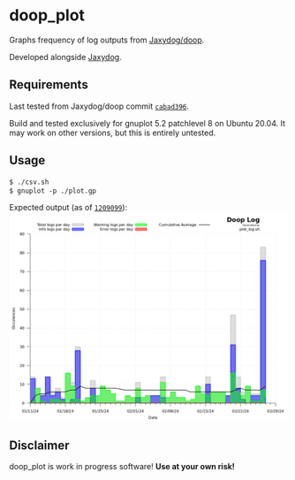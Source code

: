 # doop_plot
Graphs frequency of log outputs from [Jaxydog/doop](https://github.com/Jaxydog/doop).

Developed alongside [Jaxydog](https://github.com/Jaxydog).

## Requirements

Last tested from Jaxydog/doop commit [`cabad396`](https://github.com/Jaxydog/doop/tree/cbad3961bd3f41a77d3de74e6fb0349f5ef72d47).

Build and tested exclusively for gnuplot 5.2 patchlevel 8 on Ubuntu 20.04. It may work on other versions, but this is entirely untested.

## Usage
```
$ ./csv.sh
$ gnuplot -p ./plot.gp
```
Expected output (as of [`1209099`](https://github.com/RemasteredArch/doop_plot/tree/12090998dcdd49234589bc546055cf3bbdee733b)):
![gnuplot output](./demo/output.png)

## Disclaimer
doop_plot is work in progress software! **Use at your own risk!**
